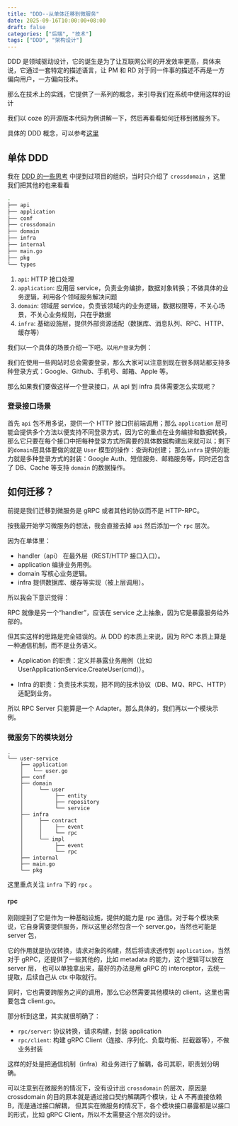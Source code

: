```yaml
---
title: "DDD--从单体迁移到微服务"
date: 2025-09-16T10:00:00+08:00
draft: false
categories: ["后端", "技术"]
tags: ["DDD", "架构设计"]
---
```


DDD 是领域驱动设计，它的诞生是为了让互联网公司的开发效率更高，具体来说，它通过一套特定的描述语言，让 PM 和 RD 对于同一件事的描述不再是一方偏向用户，一方偏向技术。

那么在技术上的实践，它提供了一系列的概念，来引导我们在系统中使用这样的设计

我们以 coze 的开源版本代码为例讲解一下，然后再看看如何迁移到微服务下。

具体的 DDD 概念，可以参考[这里](https://domain-driven-design.org/zh/ddd-concept-reference.html)

## 单体 DDD

我在 [DDD 的一些思考](https://www.crazyfrank.top/zh/posts/ddd-的一些思考) 中提到过项目的组织，当时只介绍了 `crossdomain` ，这里我们把其他的也来看看

```bash
.
├── api
├── application
├── conf
├── crossdomain
├── domain
├── infra
├── internal
├── main.go
├── pkg
└── types
```

1. `api`: HTTP 接口处理
2. `application`: 应用层 service，负责业务编排，数据对象转换；不做具体的业务逻辑，利用各个领域服务解决问题
3. `domain`: 领域层 service，负责该领域内的业务逻辑，数据权限等，不关心场景，不关心业务规则，只在乎数据
4. `infra`: 基础设施层，提供外部资源适配（数据库、消息队列、RPC、HTTP、缓存等）

我们以一个具体的场景介绍一下吧。以`用户登录`为例：

我们在使用一些网站时总会需要登录，那么大家可以注意到现在很多网站都支持多种登录方式：Google、Github、手机号、邮箱、Apple 等。

那么如果我们要做这样一个登录接口，从 api 到 infra 具体需要怎么实现呢？

### 登录接口场景
首先 `api` 包不用多说，提供一个 HTTP 接口供前端调用；那么 `application` 层可能会提供多个方法以便支持不同登录方式，因为它的重点在业务编排和数据转换，
那么它只要在每个接口中把每种登录方式所需要的具体数据构建出来就可以；剩下的`domain`层具体要做的就是 `User` 模型的操作：查询和创建；
那么`infra` 提供的能力就是多种登录方式的封装：Google Auth、短信服务、邮箱服务等，同时还包含了 DB、Cache 等支持 `domain` 的数据操作。

## 如何迁移？
前提是我们迁移到微服务是 gRPC 或者其他的协议而不是 HTTP-RPC。

按我最开始学习微服务的想法，我会直接去掉 `api` 然后添加一个 `rpc` 层次。

因为在单体里：
- handler（api） 在最外层（REST/HTTP 接口入口）。
- application 编排业务用例。
- domain 写核心业务逻辑。
- infra 提供数据库、缓存等实现（被上层调用）。

所以我会下意识觉得：

RPC 就像是另一个“handler”，应该在 service 之上抽象，因为它是暴露服务给外部的。

但其实这样的思路是完全错误的。从 DDD 的本质上来说，因为 RPC 本质上算是一种通信机制，而不是业务语义。

- Application 的职责：定义并暴露业务用例（比如 UserApplicationService.CreateUser(cmd)）。

- Infra 的职责：负责技术实现，把不同的技术协议（DB、MQ、RPC、HTTP）适配到业务。

所以 RPC Server 只能算是一个 Adapter。那么具体的，我们再以一个模块示例。

### 微服务下的模块划分
```
.
└── user-service
    ├── application
    │   └── user.go
    ├── conf
    ├── domain
    │     └── user
    │          ├── entity
    │          ├── repository
    │          └── service
    ├── infra
    │     ├── contract
    │     │    ├── event
    │     │    └── rpc
    │     └── impl
    │          ├── event
    │          └── rpc
    ├── internal
    ├── main.go
    └── pkg
```

这里重点关注 `infra` 下的 `rpc` 。

#### rpc
刚刚提到了它是作为一种基础设施，提供的能力是 rpc 通信。对于每个模块来说，它自身需要提供服务，所以这里必然包含一个 server.go，当然也可能是 server 包，

它的作用就是协议转换，请求对象的构建，然后将请求透传到 `application`，当然对于 gRPC，还提供了一些其他的，比如 metadata 的能力，这个逻辑可以放在 server 层，
也可以单独拿出来，最好的办法是用 gRPC 的 interceptor，去统一提取，后续自己从 ctx 中取就行。

同时，它也需要跨服务之间的调用，那么它必然需要其他模块的 client，这里也需要包含 client.go。

那分析到这里，其实就很明确了：
- `rpc/server`: 协议转换，请求构建，封装 application
- `rpc/client`: 构建 gRPC Client（连接、序列化、负载均衡、拦截器等），不做业务封装

这样的好处是把通信机制（infra）和业务进行了解耦，各司其职，职责划分明确。

可以注意到在微服务的情况下，没有设计出 `crossdomain` 的层次，原因是 crossdomain 的目的原本就是通过接口契约解耦两个模块，让 A 不再直接依赖 B，而是通过接口解耦，
但其实在微服务的情况下，各个模块接口暴露都是以接口的形式，比如 gRPC Client，所以不太需要这个层次的设计。